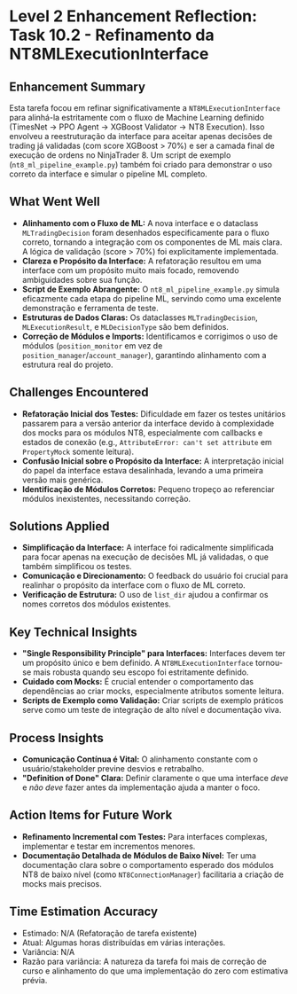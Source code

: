 # Level 2 Enhancement Reflection: Task 10.2 - Refinamento da NT8MLExecutionInterface

## Enhancement Summary

Esta tarefa focou em refinar significativamente a `NT8MLExecutionInterface` para alinhá-la estritamente com o fluxo de Machine Learning definido (TimesNet → PPO Agent → XGBoost Validator → NT8 Execution). Isso envolveu a reestruturação da interface para aceitar apenas decisões de trading já validadas (com score XGBoost > 70%) e ser a camada final de execução de ordens no NinjaTrader 8. Um script de exemplo (`nt8_ml_pipeline_example.py`) também foi criado para demonstrar o uso correto da interface e simular o pipeline ML completo.

## What Went Well

- **Alinhamento com o Fluxo de ML:** A nova interface e o dataclass `MLTradingDecision` foram desenhados especificamente para o fluxo correto, tornando a integração com os componentes de ML mais clara. A lógica de validação (score > 70%) foi explicitamente implementada.
- **Clareza e Propósito da Interface:** A refatoração resultou em uma interface com um propósito muito mais focado, removendo ambiguidades sobre sua função.
- **Script de Exemplo Abrangente:** O `nt8_ml_pipeline_example.py` simula eficazmente cada etapa do pipeline ML, servindo como uma excelente demonstração e ferramenta de teste.
- **Estruturas de Dados Claras:** Os dataclasses `MLTradingDecision`, `MLExecutionResult`, e `MLDecisionType` são bem definidos.
- **Correção de Módulos e Imports:** Identificamos e corrigimos o uso de módulos (`position_monitor` em vez de `position_manager`/`account_manager`), garantindo alinhamento com a estrutura real do projeto.

## Challenges Encountered

- **Refatoração Inicial dos Testes:** Dificuldade em fazer os testes unitários passarem para a versão anterior da interface devido à complexidade dos mocks para os módulos NT8, especialmente com callbacks e estados de conexão (e.g., `AttributeError: can't set attribute` em `PropertyMock` somente leitura).
- **Confusão Inicial sobre o Propósito da Interface:** A interpretação inicial do papel da interface estava desalinhada, levando a uma primeira versão mais genérica.
- **Identificação de Módulos Corretos:** Pequeno tropeço ao referenciar módulos inexistentes, necessitando correção.

## Solutions Applied

- **Simplificação da Interface:** A interface foi radicalmente simplificada para focar apenas na execução de decisões ML já validadas, o que também simplificou os testes.
- **Comunicação e Direcionamento:** O feedback do usuário foi crucial para realinhar o propósito da interface com o fluxo de ML correto.
- **Verificação de Estrutura:** O uso de `list_dir` ajudou a confirmar os nomes corretos dos módulos existentes.

## Key Technical Insights

- **"Single Responsibility Principle" para Interfaces:** Interfaces devem ter um propósito único e bem definido. A `NT8MLExecutionInterface` tornou-se mais robusta quando seu escopo foi estritamente definido.
- **Cuidado com Mocks:** É crucial entender o comportamento das dependências ao criar mocks, especialmente atributos somente leitura.
- **Scripts de Exemplo como Validação:** Criar scripts de exemplo práticos serve como um teste de integração de alto nível e documentação viva.

## Process Insights

- **Comunicação Contínua é Vital:** O alinhamento constante com o usuário/stakeholder previne desvios e retrabalho.
- **"Definition of Done" Clara:** Definir claramente o que uma interface _deve_ e _não deve_ fazer antes da implementação ajuda a manter o foco.

## Action Items for Future Work

- **Refinamento Incremental com Testes:** Para interfaces complexas, implementar e testar em incrementos menores.
- **Documentação Detalhada de Módulos de Baixo Nível:** Ter uma documentação clara sobre o comportamento esperado dos módulos NT8 de baixo nível (como `NT8ConnectionManager`) facilitaria a criação de mocks mais precisos.

## Time Estimation Accuracy

- Estimado: N/A (Refatoração de tarefa existente)
- Atual: Algumas horas distribuídas em várias interações.
- Variância: N/A
- Razão para variância: A natureza da tarefa foi mais de correção de curso e alinhamento do que uma implementação do zero com estimativa prévia.
